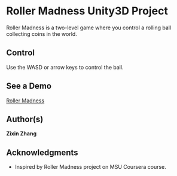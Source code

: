 # Roller Madness Unity3D Project

Roller Madness is a two-level game where you control a rolling ball collecting coins in the world.

## Control

Use the WASD or arrow keys to control the ball.

## See a Demo

[Roller Madness](https://www.zixinzhang.com/roller-madness-unity3d-project/)


## Author(s)

**Zixin Zhang**

## Acknowledgments

* Inspired by Roller Madness project on MSU Coursera course.
